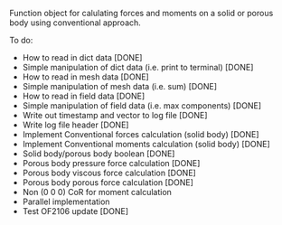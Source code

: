 Function object for calulating forces and moments on a solid or porous body using conventional approach.

To do:
- How to read in dict data [DONE]
- Simple manipulation of dict data (i.e. print to terminal) [DONE]
- How to read in mesh data [DONE]
- Simple manipulation of mesh data (i.e. sum) [DONE]
- How to read in field data [DONE]
- Simple manipulation of field data (i.e. max components) [DONE]
- Write out timestamp and vector to log file [DONE]
- Write log file header [DONE]
- Implement Conventional forces calculation (solid body) [DONE]
- Implement Conventional moments calculation (solid body) [DONE]
- Solid body/porous body boolean [DONE]
- Porous body pressure force calculation [DONE]
- Porous body viscous force calculation [DONE]
- Porous body porous force calculation [DONE]
- Non (0 0 0) CoR for moment calculation
- Parallel implementation
- Test OF2106 update [DONE]